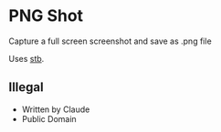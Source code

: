 # PNG Shot

Capture a full screen screenshot and save as .png file

Uses [stb](https://github.com/nothings/stb).

## Illegal

- Written by Claude
- Public Domain
